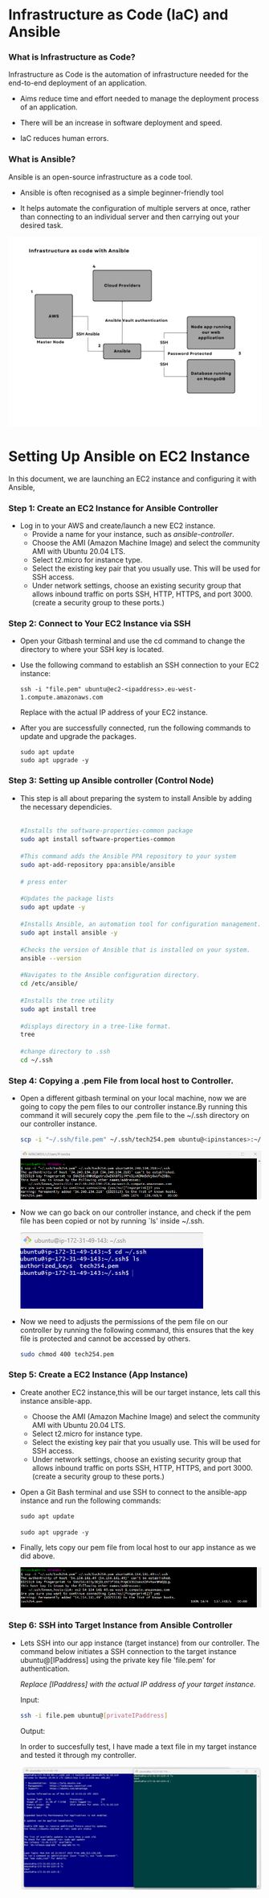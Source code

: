 # Infrastructure as Code (IaC) and Ansible

### What is Infrastructure as Code? 

Infrastructure as Code is the automation of infrastructure needed for the end-to-end deployment of an application.

- Aims reduce time and effort needed to manage the deployment process of an application.

- There will be an increase in software deployment and speed.
  
-  IaC reduces human errors. 


### What is Ansible? 

Ansible is an open-source infrastructure as a code tool. 
- Ansible is often recognised as a simple beginner-friendly tool
  
- It helps automate the configuration of multiple servers at once, rather than connecting to an individual server and then carrying out your desired task.
  
![Alt text](Ansible/images/Iac_ansible.png)

# Setting Up Ansible on EC2 Instance

In this document, we are launching an EC2 instance and configuring it with Ansible,

### Step 1: Create an EC2 Instance for Ansible Controller

- Log in to your AWS and create/launch a new EC2 instance.
  - Provide a name for your instance, such as *ansible-controller*.
  - Choose the AMI (Amazon Machine Image) and select the community AMI with Ubuntu 20.04 LTS. 
  - Select t2.micro for instance type. 
  - Select the existing key pair that you usually use. This will be used for SSH access.
  - Under network settings, choose an existing security group that allows inbound traffic on ports SSH, HTTP, HTTPS, and port 3000. (create a security group to these ports.)

### Step 2: Connect to Your EC2 Instance via SSH

- Open your Gitbash terminal and use the cd command to change the directory to where your SSH key is located.
- Use the following command to establish an SSH connection to your EC2 instance: 
  ``` 
  ssh -i "file.pem" ubuntu@ec2-<ipaddress>.eu-west-1.compute.amazonaws.com
  ```
  Replace <ipaddress> with the actual IP address of your EC2 instance.

- After you are successfully connected, run the following commands to update and upgrade the packages. 
  
    ```
    sudo apt update
    sudo apt upgrade -y
    ```

### Step 3: Setting up Ansible controller (Control Node)

- This step is all about preparing the system to install Ansible by adding the necessary dependicies.

    ```bash

    #Installs the software-properties-common package
    sudo apt install software-properties-common

    #This command adds the Ansible PPA repository to your system
    sudo apt-add-repository ppa:ansible/ansible

    # press enter

    #Updates the package lists
    sudo apt update -y

    #Installs Ansible, an automation tool for configuration management.
    sudo apt install ansible -y

    #Checks the version of Ansible that is installed on your system.
    ansible --version

    #Navigates to the Ansible configuration directory.
    cd /etc/ansible/

    #Installs the tree utility
    sudo apt install tree

    #displays directory in a tree-like format.
    tree 

    #change directory to .ssh
    cd ~/.ssh
    ```

### Step 4: Copying a .pem File from local host to Controller.

- Open a different gitbash terminal on your local machine, now we are going to copy the pem files to our controller instance.By running this command it will securely copy the .pem file to the ~/.ssh directory on our controller instance.
  
    ```bash
    scp -i "~/.ssh/file.pem" ~/.ssh/tech254.pem ubuntu@<ipinstances>:~/.ssh
     ```

    ![Alt text](Ansible/images/copying_pemkeys_controller.png)

- Now we can go back on our controller instance, and check if the pem file has been copied or not by running `ls' inside ~/.ssh.
  
   ![Alt text](Ansible/images/copied_key_controller.png)

- Now we need to adjusts the permissions of the pem file on our controller by running the following command, this ensures that the key file is protected and cannot be accessed by others.
  
    ```bash
    sudo chmod 400 tech254.pem
    ```

### Step 5: Create a EC2 Instance (App Instance)

- Create another EC2 instance,this will be our target instance, lets call this instance 
  ansible-app. 
  - Choose the AMI (Amazon Machine Image) and select the community AMI with Ubuntu 20.04 LTS. 
  - Select t2.micro for instance type. 
  - Select the existing key pair that you usually use. This will be used for SSH access.
  - Under network settings, choose an existing security group that allows inbound traffic on ports SSH, HTTP, HTTPS, and port 3000. (create a security group to these ports.)

- Open a Git Bash terminal and use SSH to connect to the ansible-app instance and run the following commands: 

  ```
  sudo apt update

  sudo apt upgrade -y 
  ```

- Finally, lets copy our pem file from local host to our app instance as we did above. 
  
  ![Alt text](Ansible/images/copying_pemkey_to_app.png)


### Step 6: SSH into Target Instance from Ansible Controller 

- Lets SSH into our app instance (target instance) from our controller. The command below initiates a SSH connection to the target instance ubuntu@[IPaddress] using the private key file 'file.pem' for authentication.

  *Replace [IPaddress] with the actual IP address of your target instance.*

     Input: 
    ```bash
    ssh -i file.pem ubuntu@[privateIPaddress]
    ```

    Output: 

    In order to succesfully test, I have made a text file in my target instance and tested it through my controller. 

    ![Alt text](<Ansible/images/Screenshot 2023-10-16 165738.png>)
